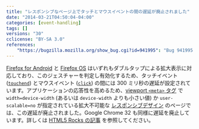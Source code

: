 ```yaml
---
title: "レスポンシブなページ上でタッチとマウスイベントの間の遅延が廃止されました"
date: "2014-03-21T04:50:04-04:00"
categories: [event-handling]
tags: []
versions: "30"
cclicense: "BY-SA 3.0"
references:
    "https://bugzilla.mozilla.org/show_bug.cgi?id=941995": "Bug 941995 – Remove 300ms touch > mouse events delay for double-tap zoom on \"responsive\" pages"
---
```

[Firefox for Android](https://developer.mozilla.org/ja/Firefox_for_Android) と [Firefox OS](https://developer.mozilla.org/ja/Firefox_OS) はいずれもダブルタップによる拡大表示に対応しており、このジェスチャーを判定し有効化するため、タッチイベント ([`touchend`](https://developer.mozilla.org/ja/docs/Web/Reference/Events/touchend)) とマウスイベント ([`click`](https://developer.mozilla.org/ja/docs/Web/Reference/Events/click)) の間には 300 ミリ秒の遅延が設定されています。アプリケーションの応答性を高めるため、[viewport `<meta>` タグ](https://developer.mozilla.org/ja/docs/Mozilla/Mobile/Viewport_meta_tag) で `width=device-width` (あるいは `device-width` よりも小さい値) か `user-scalable=no` が指定されている拡大不可能な [レスポンシブデザイン](https://developer.mozilla.org/ja/docs/Web_Development/Mobile/Responsive_design) のページでは、この遅延が廃止されました。Google Chrome 32 も同様に遅延を廃止しています。詳しくは [HTML5 Rocks の記事](http://updates.html5rocks.com/2013/12/300ms-tap-delay-gone-away) を参照してください。
